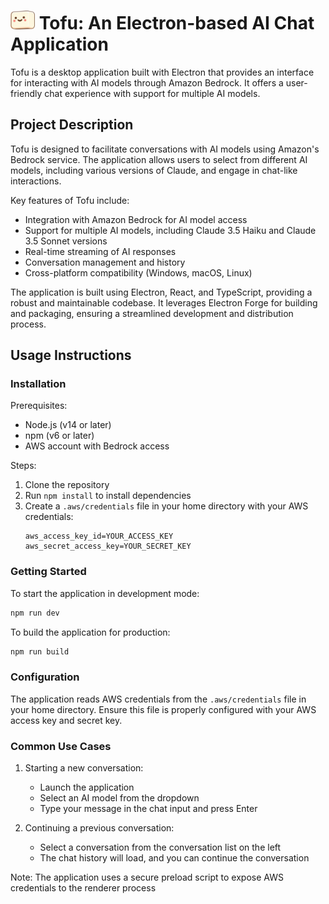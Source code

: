 
# <img src="renderer/public/images/tofu-small.png" alt="Tofu Logo" height="30" /> Tofu: An Electron-based AI Chat Application


Tofu is a desktop application built with Electron that provides an interface for interacting with AI models through Amazon Bedrock. It offers a user-friendly chat experience with support for multiple AI models.

## Project Description

Tofu is designed to facilitate conversations with AI models using Amazon's Bedrock service. The application allows users to select from different AI models, including various versions of Claude, and engage in chat-like interactions. 

Key features of Tofu include:
- Integration with Amazon Bedrock for AI model access
- Support for multiple AI models, including Claude 3.5 Haiku and Claude 3.5 Sonnet versions
- Real-time streaming of AI responses
- Conversation management and history
- Cross-platform compatibility (Windows, macOS, Linux)

The application is built using Electron, React, and TypeScript, providing a robust and maintainable codebase. It leverages Electron Forge for building and packaging, ensuring a streamlined development and distribution process.

## Usage Instructions

### Installation

Prerequisites:
- Node.js (v14 or later)
- npm (v6 or later)
- AWS account with Bedrock access

Steps:
1. Clone the repository
2. Run `npm install` to install dependencies
3. Create a `.aws/credentials` file in your home directory with your AWS credentials:
   ```
   aws_access_key_id=YOUR_ACCESS_KEY
   aws_secret_access_key=YOUR_SECRET_KEY
   ```

### Getting Started

To start the application in development mode:

```bash
npm run dev
```

To build the application for production:

```bash
npm run build
```

### Configuration

The application reads AWS credentials from the `.aws/credentials` file in your home directory. Ensure this file is properly configured with your AWS access key and secret key.

### Common Use Cases

1. Starting a new conversation:
   - Launch the application
   - Select an AI model from the dropdown
   - Type your message in the chat input and press Enter

2. Continuing a previous conversation:
   - Select a conversation from the conversation list on the left
   - The chat history will load, and you can continue the conversation

Note: The application uses a secure preload script to expose AWS credentials to the renderer process